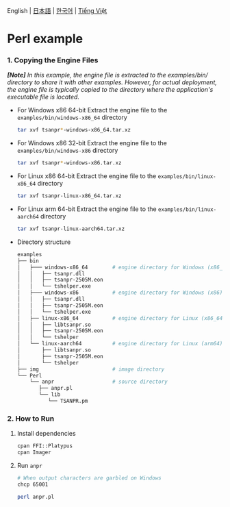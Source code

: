 English | [日本語](doc.i18n/README_ja-JP.md) | [한국어](doc.i18n/README_ko-KR.md) | [Tiếng Việt](doc.i18n/README_vi-VN.md)

# Perl example

### 1. Copying the Engine Files

_**[Note]** In this example, the engine file is extracted to the examples/bin/ directory to share it with other examples. However, for actual deployment, the engine file is typically copied to the directory where the application's executable file is located._

- For Windows x86 64-bit
  Extract the engine file to the `examples/bin/windows-x86_64` directory
  ```sh
  tar xvf tsanpr*-windows-x86_64.tar.xz
  ```
- For Windows x86 32-bit
  Extract the engine file to the `examples/bin/windows-x86` directory
  ```sh
  tar xvf tsanpr*-windows-x86.tar.xz
  ```
- For Linux x86 64-bit
  Extract the engine file to the `examples/bin/linux-x86_64` directory
  ```sh
  tar xvf tsanpr-linux-x86_64.tar.xz
  ```
- For Linux arm 64-bit
  Extract the engine file to the `examples/bin/linux-aarch64` directory
  ```sh
  tar xvf tsanpr-linux-aarch64.tar.xz
  ```
- Directory structure
  ```sh
  examples
  ├── bin
  │   ├─── windows-x86_64        # engine directory for Windows (x86_64)
  │   │   ├── tsanpr.dll
  │   │   ├── tsanpr-2505M.eon
  │   │   └── tshelper.exe
  │   ├─── windows-x86           # engine directory for Windows (x86)
  │   │   ├── tsanpr.dll
  │   │   ├── tsanpr-2505M.eon
  │   │   └── tshelper.exe
  │   ├── linux-x86_64           # engine directory for Linux (x86_64)
  │   │   ├── libtsanpr.so
  │   │   ├── tsanpr-2505M.eon
  │   │   └── tshelper
  │   └── linux-aarch64          # engine directory for Linux (arm64)
  │       ├── libtsanpr.so
  │       ├── tsanpr-2505M.eon
  │       └── tshelper
  ├── img                        # image directory
  └── Perl
      └── anpr                   # source directory
         ├── anpr.pl
         └── lib
            └── TSANPR.pm
  ```

### 2. How to Run

1. Install dependencies

   ```sh
   cpan FFI::Platypus
   cpan Imager
   ```

2. Run `anpr`

   ```sh
   # When output characters are garbled on Windows
   chcp 65001

   perl anpr.pl
   ```
